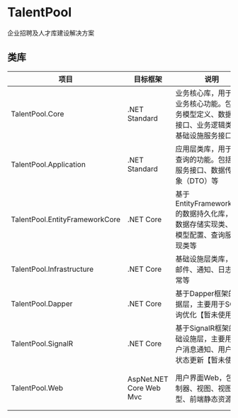 # TalentPool 

企业招聘及人才库建设解决方案

## 类库

|  项目   | 目标框架  |  说明 |   依赖关系 |
|  ----  | ----  | ----|----|
| TalentPool.Core  | .NET Standard |  业务核心库，用于定义业务核心功能。包括业务模型定义、数据存储接口、业务逻辑类等、基础设施服务接口 |无|
| TalentPool.Application  | .NET Standard |  应用层类库，用于数据查询的功能。包括查询服务接口、数据传输对象（DTO）等 |TalentPool.Core|
| TalentPool.EntityFrameworkCore  | .NET Core | 基于EntityFrameworkCore的数据持久化库，包括数据存储实现类、数据模型配置、查询服务实现类等 |TalentPool.Core、TalentPool.Application|
| TalentPool.Infrastructure  | .NET Core | 基础设施层类库，包括邮件、通知、日志、异常等|TalentPool.Core、TalentPool.Application|
| TalentPool.Dapper  | .NET Core | 基于Dapper框架的数据层，主要用于SQL查询优化【暂未使用】|TalentPool.Core、TalentPool.Application|
| TalentPool.SignalR  | .NET Core | 基于SignalR框架的基础设施层，主要用于用户消息通知、用户在线状态更新【暂未使用】|TalentPool.Core、TalentPool.Application|
| TalentPool.Web  | AspNet.NET Core Web Mvc | 用户界面Web，包括控制器、视图、视图模型、前端静态资源等|TalentPool.Core、TalentPool.Application、TalentPool.EntityFrameworkCore、TalentPool.Infrastructure|

